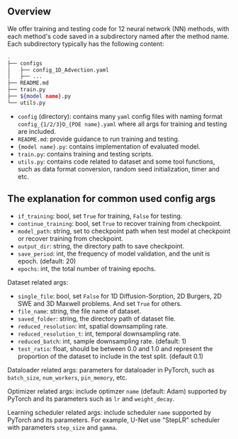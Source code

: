 ## Overview

We offer training and testing code for 12 neural network (NN) methods, with each method's code saved in a subdirectory named after the method name. Each subdirectory typically has the following content:
```bash
.
├── configs
│   ├── config_1D_Advection.yaml
│   ├── ...
├── README.md
├── train.py
├── ${model name}.py
└── utils.py
```
* `config` (directory): contains many `yaml` config files with naming format `config_{1/2/3}D_{PDE name}.yaml` where all args for training and testing are included.
* `README.md`: provide guidance to run training and testing.
* `{model name}.py`: contains implementation of evaluated model.
* `train.py`: contains training and testing scripts.
* `utils.py`: contains code related to dataset and some tool functions, such as data format conversion, random seed initialization, timer and etc.

## The explanation for common used config args

* `if_training`: bool, set `True` for training, `False` for testing.
* `continue_training`: bool, set `True` to recover training from checkpoint.
* `model_path`: string, set to checkpoint path when test model at checkpoint or recover training from checkpoint.
* `output_dir`: string, the directory path to save checkpoint.
* `save_period`: int, the frequency of model validation, and the unit is epoch. (default: 20)
* `epochs`: int, the total number of training epochs.

Dataset related args:
* `single_file`: bool, set `False` for 1D Diffusion-Sorption, 2D Burgers, 2D SWE and 3D Maxwell problems. And set `True` for others.
* `file_name`: string, the file name of dataset.
* `saved_folder`: string, the directory path of dataset file.
* `reduced_resolution`: int, spatial downsampling rate.
* `reduced_resolution_t`: int, temporal downsampling rate.
* `reduced_batch`: int, sample downsampling rate. (default: 1)
* `test_ratio`: float, should be between 0.0 and 1.0 and represent the proportion of the dataset to include in the test split. (default 0.1)

Dataloader related args: parameters for dataloader in PyTorch, such as `batch_size`, `num_workers`, `pin_memory`, etc.

Optimizer related args: include optimzer `name` (default: Adam) supported by PyTorch and its parameters such as `lr` and `weight_decay`.

Learning scheduler related args: include scheduler `name` supported by PyTorch and its parameters. For example, U-Net use "StepLR" scheduler with parameters `step_size` and `gamma`.